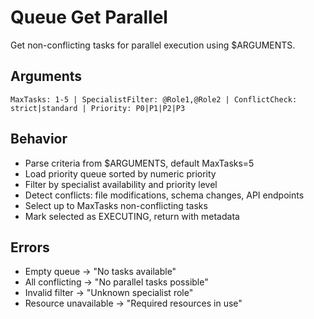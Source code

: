 # Queue Get Parallel

Get non-conflicting tasks for parallel execution using $ARGUMENTS.

## Arguments
`MaxTasks: 1-5 | SpecialistFilter: @Role1,@Role2 | ConflictCheck: strict|standard | Priority: P0|P1|P2|P3`

## Behavior
- Parse criteria from $ARGUMENTS, default MaxTasks=5
- Load priority queue sorted by numeric priority
- Filter by specialist availability and priority level
- Detect conflicts: file modifications, schema changes, API endpoints
- Select up to MaxTasks non-conflicting tasks
- Mark selected as EXECUTING, return with metadata

## Errors
- Empty queue → "No tasks available"
- All conflicting → "No parallel tasks possible"
- Invalid filter → "Unknown specialist role"
- Resource unavailable → "Required resources in use"